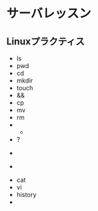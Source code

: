 # サーバレッスン
Linuxプラクティス
----------------
- ls
- pwd
- cd
- mkdir
- touch
- &&
- cp
- mv
- rm
- *
- ?
- >
- >>
- cat
- vi
- history
-
